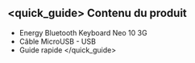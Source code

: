 ## <quick_guide> Contenu du produit
* Energy Bluetooth Keyboard Neo 10 3G
* Câble MicroUSB - USB
* Guide rapide
</quick_guide>
